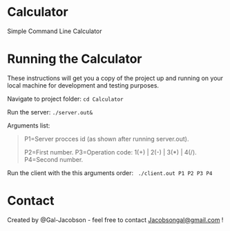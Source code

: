 # Calculator
Simple Command Line Calculator

# Running the Calculator
These instructions will get you a copy of the project up and running on your local machine for development and testing purposes. 

Navigate to project folder:
`
cd Calculator 
`

Run the server:
`
./server.out& `

Arguments list:
> P1=Server procces id (as shown after running server.out).
>
> P2=First number.
> P3=Operation code: 1(+) | 2(-) | 3(*) | 4(/).
> P4=Second number.

Run the client with the this arguments order:
`
./client.out P1 P2 P3 P4`

# Contact
Created by @Gal-Jacobson - feel free to contact Jacobsongal@gmail.com !
